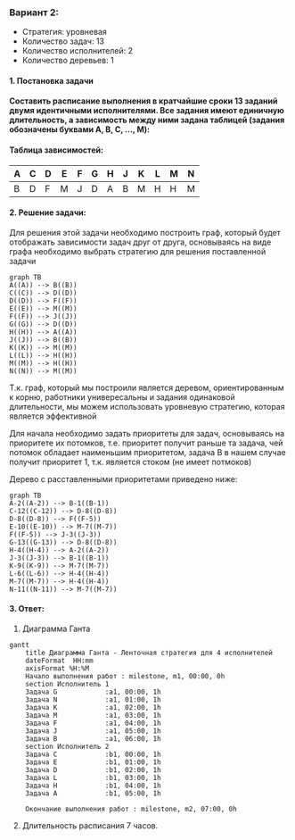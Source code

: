 ### Вариант 2: 
- Стратегия: уровневая
- Количество задач: 13
- Количество исполнителей: 2 
- Количество деревьев: 1

#### 1. Постановка задачи
#### Составить расписание выполнения в кратчайшие сроки 13 заданий двумя идентичными исполнителями. Все задания имеют единичную длительность, а зависимость между ними задана таблицей (задания обозначены буквами A, B, C, …, M):
#### Таблица зависимостей:
| A | C | D | E | F | G | H | J | K | L | M | N |
|---|---|---|---|---|---|---|---|---|---|---|---|
| B | D | F | M | J | D | A | B | M | H | H | M |

#### 2. Решение задачи:
Для решения этой задачи необходимо построить граф, который будет отображать зависимости задач друг от друга, основываясь на виде графа необходимо выбрать стратегию для решения поставленной задачи
```mermaid
graph TB
A((A)) --> B((B))
C((C)) --> D((D))
D((D)) --> F((F))
E((E)) --> M((M))
F((F)) --> J((J))
G((G)) --> D((D))
H((H)) --> A((A))
J((J)) --> B((B))
K((K)) --> M((M))
L((L)) --> H((H))
M((M)) --> H((H))
N((N)) --> M((M))
```
Т.к. граф, который мы построили является деревом, ориентированным к корню, работники универесальны и задания одинаковой длительности, мы можем использовать уровневую стратегию, которая является эффективной

Для начала необходимо задать приоритеты для задач, основываясь на приоритете их потомков, т.е. приоритет получит раньше та задача, чей потомок обладает наименьшим приоритетом, задача B в нашем случае получит приоритет 1, т.к. является стоком (не имеет потмоков)

Дерево с расставленными приоритетами приведено ниже:
```mermaid
graph TB
A-2((A-2)) --> B-1((B-1))
C-12((C-12)) --> D-8((D-8))
D-8((D-8)) --> F((F-5))
E-10((E-10)) --> M-7((M-7))
F((F-5)) --> J-3((J-3))
G-13((G-13)) --> D-8((D-8))
H-4((H-4)) --> A-2((A-2))
J-3((J-3)) --> B-1((B-1))
K-9((K-9)) --> M-7((M-7))
L-6((L-6)) --> H-4((H-4))
M-7((M-7)) --> H-4((H-4))
N-11((N-11)) --> M-7((M-7))
```
#### 3. Ответ:
1. Диаграмма Ганта
```mermaid
gantt
    title Диаграмма Ганта - Ленточная стратегия для 4 исполнителей
    dateFormat  HH:mm    
    axisFormat %H:%M
    Начало выполнения работ : milestone, m1, 00:00, 0h
    section Исполнитель 1
    Задача G            :a1, 00:00, 1h
    Задача N            :a1, 01:00, 1h
    Задача K            :a1, 02:00, 1h
    Задача M            :a1, 03:00, 1h
    Задача F            :a1, 04:00, 1h
    Задача J            :a1, 05:00, 1h
    Задача B            :a1, 06:00, 1h
    section Исполнитель 2
    Задача C            :b1, 00:00, 1h
    Задача E            :b1, 01:00, 1h
    Задача D            :b1, 02:00, 1h
    Задача L            :b1, 03:00, 1h
    Задача H            :b1, 04:00, 1h
    Задача A            :b1, 05:00, 1h
    
    Окончание выполнения работ : milestone, m2, 07:00, 0h
```
2. Длительность расписания 7 часов. 
